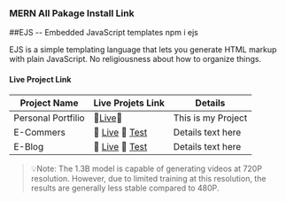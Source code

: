 ### MERN All Pakage Install Link

##EJS -- Embedded JavaScript templates
npm i ejs

<p>EJS is a simple templating language that lets you generate HTML markup with plain JavaScript. No religiousness about how to organize things.</p>

#### Live Project Link

| Project Name       | Live Projets Link                                                | Details            |
| ------------------ | ---------------------------------------------------------------- | ------------------ |
| Personal Portfilio | 🤗[Live](https://sujandev.com/)🤖                                | This is my Project |
| E-Commers          | 🤗 [Live](https://huggingface.co/) 🤖 [Test](https://google.com) | Details text here  |
| E-Blog             | 🤗 [Live](https://huggingface.co/) 🤖 [Test](https://google.com) | Details text here  |

> 💡Note: The 1.3B model is capable of generating videos at 720P resolution. However, due to limited training at this resolution, the results are generally less stable compared to 480P.
